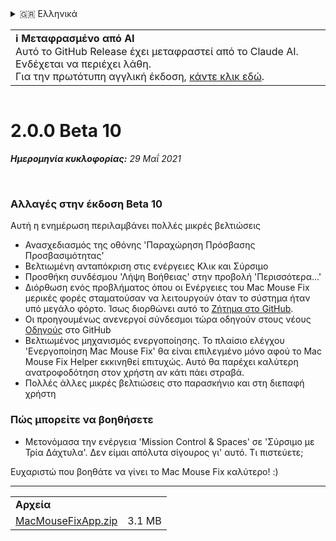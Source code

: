 <details>
<summary>🇬🇷 Ελληνικά</summary>

[🇬🇧 English (GitHub Release)](https://github.com/noah-nuebling/mac-mouse-fix/releases/tag/2.0.0-Beta-10)\
[🇦🇩 Català](https://redirect.macmousefix.com/?target=mmf-release&tag=2.0.0-Beta-10&locale=ca)\
[🇩🇪 Deutsch](https://redirect.macmousefix.com/?target=mmf-release&tag=2.0.0-Beta-10&locale=de)\
[🇪🇸 Español](https://redirect.macmousefix.com/?target=mmf-release&tag=2.0.0-Beta-10&locale=es)\
[🇫🇷 Français](https://redirect.macmousefix.com/?target=mmf-release&tag=2.0.0-Beta-10&locale=fr)\
[🇮🇩 Indonesia](https://redirect.macmousefix.com/?target=mmf-release&tag=2.0.0-Beta-10&locale=id)\
[🇮🇹 Italiano](https://redirect.macmousefix.com/?target=mmf-release&tag=2.0.0-Beta-10&locale=it)\
[🇭🇺 Magyar](https://redirect.macmousefix.com/?target=mmf-release&tag=2.0.0-Beta-10&locale=hu)\
[🇳🇱 Nederlands](https://redirect.macmousefix.com/?target=mmf-release&tag=2.0.0-Beta-10&locale=nl)\
[🇵🇱 Polski](https://redirect.macmousefix.com/?target=mmf-release&tag=2.0.0-Beta-10&locale=pl)\
[🇧🇷 Português (Brasil)](https://redirect.macmousefix.com/?target=mmf-release&tag=2.0.0-Beta-10&locale=pt-BR)\
[🇵🇹 Português (Portugal)](https://redirect.macmousefix.com/?target=mmf-release&tag=2.0.0-Beta-10&locale=pt-PT)\
[🇷🇴 Română](https://redirect.macmousefix.com/?target=mmf-release&tag=2.0.0-Beta-10&locale=ro)\
[🇸🇪 Svenska](https://redirect.macmousefix.com/?target=mmf-release&tag=2.0.0-Beta-10&locale=sv)\
[🇻🇳 Tiếng Việt](https://redirect.macmousefix.com/?target=mmf-release&tag=2.0.0-Beta-10&locale=vi)\
[🇹🇷 Türkçe](https://redirect.macmousefix.com/?target=mmf-release&tag=2.0.0-Beta-10&locale=tr)\
[🇨🇿 Čeština](https://redirect.macmousefix.com/?target=mmf-release&tag=2.0.0-Beta-10&locale=cs)\
**🇬🇷 Ελληνικά**\
[🇷🇺 Русский](https://redirect.macmousefix.com/?target=mmf-release&tag=2.0.0-Beta-10&locale=ru)\
[🇺🇦 Українська](https://redirect.macmousefix.com/?target=mmf-release&tag=2.0.0-Beta-10&locale=uk)\
[🇮🇱 עברית](https://redirect.macmousefix.com/?target=mmf-release&tag=2.0.0-Beta-10&locale=he)\
[🇸🇦 العربية](https://redirect.macmousefix.com/?target=mmf-release&tag=2.0.0-Beta-10&locale=ar)\
[🇮🇳 हिन्दी](https://redirect.macmousefix.com/?target=mmf-release&tag=2.0.0-Beta-10&locale=hi)\
[🇹🇭 ไทย](https://redirect.macmousefix.com/?target=mmf-release&tag=2.0.0-Beta-10&locale=th)\
[🇨🇳 中文 (简体)](https://redirect.macmousefix.com/?target=mmf-release&tag=2.0.0-Beta-10&locale=zh-Hans)\
[🇨🇳 中文 (繁體)](https://redirect.macmousefix.com/?target=mmf-release&tag=2.0.0-Beta-10&locale=zh-Hant)\
[🇭🇰 中文（香港)](https://redirect.macmousefix.com/?target=mmf-release&tag=2.0.0-Beta-10&locale=zh-HK)\
[🇯🇵 日本語](https://redirect.macmousefix.com/?target=mmf-release&tag=2.0.0-Beta-10&locale=ja)\
[🇰🇷 한국어](https://redirect.macmousefix.com/?target=mmf-release&tag=2.0.0-Beta-10&locale=ko)\
[Help translate Mac Mouse Fix to different languages!](https://github.com/noah-nuebling/mac-mouse-fix/discussions/731)
</details>
<table align=><td>
<b>ℹ️ Μεταφρασμένο από AI</b><br>
Αυτό το GitHub Release έχει μεταφραστεί από το Claude AI. Ενδέχεται να περιέχει λάθη.<br>
Για την πρωτότυπη αγγλική έκδοση, <a href="https://github.com/noah-nuebling/mac-mouse-fix/releases/tag/2.0.0-Beta-10">κάντε κλικ εδώ</a>.
</td></table>

<table></table>

# 2.0.0 Beta 10
***Ημερομηνία κυκλοφορίας:** 29 Μαΐ 2021*

<br>

### Αλλαγές στην έκδοση Beta 10

Αυτή η ενημέρωση περιλαμβάνει πολλές μικρές βελτιώσεις

- Ανασχεδιασμός της οθόνης 'Παραχώρηση Πρόσβασης Προσβασιμότητας'
- Βελτιωμένη ανταπόκριση στις ενέργειες Κλικ και Σύρσιμο
- Προσθήκη συνδέσμου 'Λήψη Βοήθειας' στην προβολή 'Περισσότερα...'
- Διόρθωση ενός προβλήματος όπου οι Ενέργειες του Mac Mouse Fix μερικές φορές σταματούσαν να λειτουργούν όταν το σύστημα ήταν υπό μεγάλο φόρτο. Ίσως διορθώνει αυτό το [Ζήτημα στο GitHub](https://github.com/noah-nuebling/mac-mouse-fix/issues/111).
- Οι προηγουμένως ανενεργοί σύνδεσμοι τώρα οδηγούν στους νέους [Οδηγούς](https://github.com/noah-nuebling/mac-mouse-fix/discussions/categories/guides) στο GitHub
- Βελτιωμένος μηχανισμός ενεργοποίησης. Το πλαίσιο ελέγχου 'Ενεργοποίηση Mac Mouse Fix' θα είναι επιλεγμένο μόνο αφού το Mac Mouse Fix Helper εκκινηθεί επιτυχώς. Αυτό θα παρέχει καλύτερη ανατροφοδότηση στον χρήστη αν κάτι πάει στραβά.
- Πολλές άλλες μικρές βελτιώσεις στο παρασκήνιο και στη διεπαφή χρήστη

### Πώς μπορείτε να βοηθήσετε
- Μετονόμασα την ενέργεια 'Mission Control & Spaces' σε 'Σύρσιμο με Τρία Δάχτυλα'. Δεν είμαι απόλυτα σίγουρος γι' αυτό. Τι πιστεύετε;

Ευχαριστώ που βοηθάτε να γίνει το Mac Mouse Fix καλύτερο! :)

---

<table align="start">
<tr>
    <td colspan=2>
        <b>Αρχεία</b>
    </td>
</tr>
<tr>
    <td><a href="https://github.com/noah-nuebling/mac-mouse-fix/releases/download/2.0.0-Beta-10/MacMouseFixApp.zip">MacMouseFixApp.zip</a></td>
    <td>3.1 MB</td>
</tr>
</table>